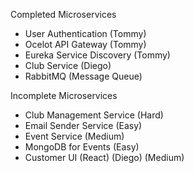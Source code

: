 Completed Microservices
 - User Authentication (Tommy)
 - Ocelot API Gateway (Tommy)
 - Eureka Service Discovery (Tommy)
 - Club Service (Diego)
 - RabbitMQ (Message Queue)

Incomplete Microservices
 - Club Management Service (Hard)
 - Email Sender Service (Easy)
 - Event Service (Medium)
 - MongoDB for Events (Easy)
 - Customer UI (React) (Diego) (Medium)